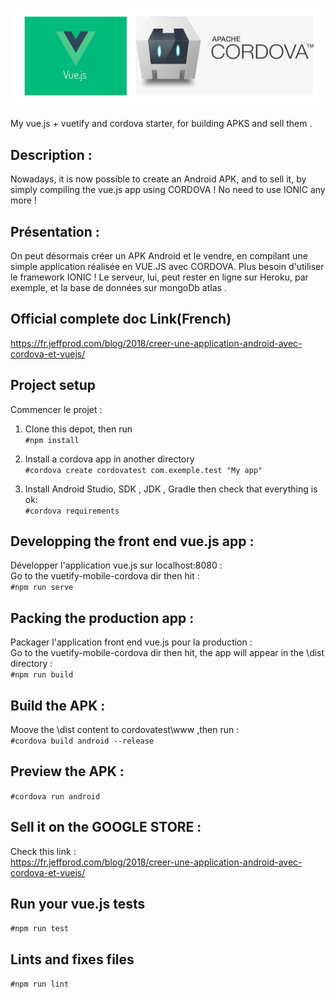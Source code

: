 ![Screenshot](logo.png)

My vue.js + vuetify and cordova starter, for building APKS and sell them .

## Description :
Nowadays, it is now possible to create an Android APK, and to sell it, by simply compiling the vue.js app using CORDOVA !
No need to use IONIC any more !


## Présentation :
On peut désormais créer un APK Android et le vendre, en compilant une simple application réalisée en VUE.JS avec CORDOVA. 
Plus besoin d'utiliser le framework IONIC ! Le serveur, lui, peut rester en ligne sur Heroku, par exemple, et la base de données sur mongoDb atlas .


## Official complete doc Link(French)
https://fr.jeffprod.com/blog/2018/creer-une-application-android-avec-cordova-et-vuejs/

## Project setup 
Commencer le projet :

1. Clone this depot, then run <br>
```#npm install ```

2. Install a cordova app in another directory<br>
```#cordova create cordovatest com.exemple.test "My app"```

3. Install Android Studio, SDK , JDK , Gradle then check that everything is ok:  <br>
```#cordova requirements```

## Developping the front end vue.js app :
Développer l'application vue.js sur localhost:8080 : <br>
Go to the vuetify-mobile-cordova dir then hit : <br>
```#npm run serve ```



## Packing the production app :
Packager l'application front end vue.js pour la production  : <br>
Go to the vuetify-mobile-cordova dir then hit, the app will appear in the \dist directory : <br>
```#npm run build```


## Build the APK :
Moove the \dist content to cordovatest\www ,then run : <br>
```#cordova build android --release```

## Preview the APK :
```#cordova run android```

## Sell it on the GOOGLE STORE :
Check this link :<br>
https://fr.jeffprod.com/blog/2018/creer-une-application-android-avec-cordova-et-vuejs/

## Run your vue.js tests

```#npm run test```

## Lints and fixes files

```#npm run lint```

